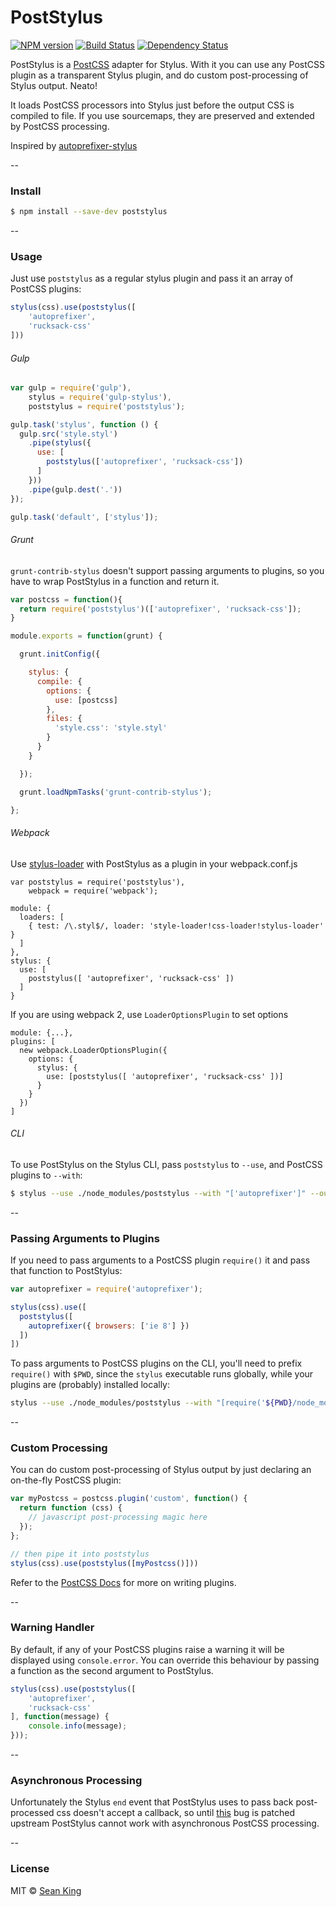 # PostStylus
[![NPM version][npm-image]][npm-url] [![Build Status][travis-image]][travis-url] [![Dependency Status][daviddm-image]][daviddm-url]

PostStylus is a [PostCSS][postcss-link] adapter for Stylus. With it you can use any PostCSS plugin as a transparent Stylus plugin, and do custom post-processing of Stylus output. Neato!

It loads PostCSS processors into Stylus just before the output CSS is compiled to file. If you use sourcemaps, they are preserved and extended by PostCSS processing.

Inspired by [autoprefixer-stylus][autoprefixer-stylus]

--

### Install
```sh
$ npm install --save-dev poststylus
```

--

### Usage
Just use `poststylus` as a regular stylus plugin and pass it an array of PostCSS plugins:

```js
stylus(css).use(poststylus([
    'autoprefixer',
    'rucksack-css'
]))
```

###### Gulp
```js
var gulp = require('gulp'),
    stylus = require('gulp-stylus'),
    poststylus = require('poststylus');

gulp.task('stylus', function () {
  gulp.src('style.styl')
    .pipe(stylus({
      use: [
        poststylus(['autoprefixer', 'rucksack-css'])
      ]
    }))
    .pipe(gulp.dest('.'))
});

gulp.task('default', ['stylus']);
```


###### Grunt
`grunt-contrib-stylus` doesn't support passing arguments to plugins, so you have to wrap PostStylus in a function and return it.

``` js
var postcss = function(){
  return require('poststylus')(['autoprefixer', 'rucksack-css']);
}

module.exports = function(grunt) {

  grunt.initConfig({

    stylus: {
      compile: {
        options: {
          use: [postcss]
        },
        files: {
          'style.css': 'style.styl'
        }
      }
    }

  });

  grunt.loadNpmTasks('grunt-contrib-stylus');

};
```

###### Webpack
Use [stylus-loader][stylus-loader] with PostStylus as a plugin in your webpack.conf.js
```
var poststylus = require('poststylus'),
    webpack = require('webpack');

module: {
  loaders: [
    { test: /\.styl$/, loader: 'style-loader!css-loader!stylus-loader' }
  ]
},
stylus: {
  use: [
    poststylus([ 'autoprefixer', 'rucksack-css' ])
  ]
}
```

If you are using webpack 2, use `LoaderOptionsPlugin` to set options
```
module: {...},
plugins: [
  new webpack.LoaderOptionsPlugin({
    options: {
      stylus: {
        use: [poststylus([ 'autoprefixer', 'rucksack-css' ])]
      }
    }
  })
]
```

###### CLI
To use PostStylus on the Stylus CLI, pass `poststylus` to `--use`, and PostCSS plugins to `--with`:

```sh
$ stylus --use ./node_modules/poststylus --with "['autoprefixer']" --out test.css < test.styl
```

--

### Passing Arguments to Plugins
If you need to pass arguments to a PostCSS plugin `require()` it and pass that function to PostStylus:
```js
var autoprefixer = require('autoprefixer');

stylus(css).use([
  poststylus([
    autoprefixer({ browsers: ['ie 8'] })
  ])
])
```

To pass arguments to PostCSS plugins on the CLI, you'll need to prefix `require()` with `$PWD`, since the `stylus` executable runs globally, while your plugins are (probably) installed locally:

```sh
stylus --use ./node_modules/poststylus --with "[require('${PWD}/node_modules/autoprefixer')({ browsers: ['ie 8'] })]" --out test.css < test.styl
```

--

### Custom Processing
You can do custom post-processing of Stylus output by just declaring an on-the-fly PostCSS plugin:

```js
var myPostcss = postcss.plugin('custom', function() {
  return function (css) {
    // javascript post-processing magic here
  });
};

// then pipe it into poststylus
stylus(css).use(poststylus([myPostcss()]))
```

Refer to the [PostCSS Docs][postcss-link] for more on writing plugins.

--

### Warning Handler
By default, if any of your PostCSS plugins raise a warning it will be displayed using `console.error`. You can override this behaviour by passing a function as the second argument to PostStylus.

```js
stylus(css).use(poststylus([
    'autoprefixer',
    'rucksack-css'
], function(message) {
    console.info(message);
}));
```

--

### Asynchronous Processing
Unfortunately the Stylus `end` event that PostStylus uses to pass back post-processed css doesn't accept a callback, so until [this](https://github.com/stylus/stylus/issues/1698) bug is patched upstream PostStylus cannot work with asynchronous PostCSS processing.

--

### License

MIT © [Sean King](https://twitter.com/seaneking)


[npm-image]: https://badge.fury.io/js/poststylus.svg
[npm-url]: https://npmjs.org/package/poststylus
[travis-image]: https://travis-ci.org/seaneking/poststylus.svg?branch=master
[travis-url]: https://travis-ci.org/seaneking/poststylus
[daviddm-image]: https://david-dm.org/seaneking/poststylus.svg?theme=shields.io
[daviddm-url]: https://david-dm.org/seaneking/poststylus
[postcss-link]: https://github.com/postcss/postcss
[autoprefixer-stylus]: https://github.com/jenius/autoprefixer-stylus
[stylus-loader]: https://github.com/shama/stylus-loader
